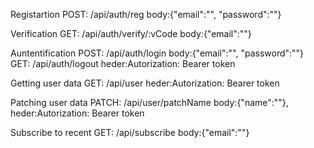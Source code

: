 Registartion
POST: /api/auth/reg body:{"email":"", "password":""}

Verification
GET: /api/auth/verify/:vCode body:{"email":""}

Auntentification
POST: /api/auth/login body:{"email":"", "password":""}
GET: /api/auth/logout heder:Autorization: Bearer token

Getting user data
GET: /api/user heder:Autorization: Bearer token

Patching user data
PATCH: /api/user/patchName body:{"name":""}, heder:Autorization: Bearer token

Subscribe to recent
GET: /api/subscribe body:{"email":""}
